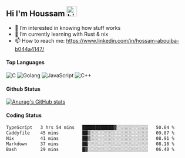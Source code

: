 ## Hi I'm Houssam <img src="https://user-images.githubusercontent.com/1303154/88677602-1635ba80-d120-11ea-84d8-d263ba5fc3c0.gif" width="28px" alt="hi">

- 👀 I’m interested in knowing how stuff works
- 🔭 I’m currently learning with Rust & nix
- 📫 How to reach me: https://www.linkedin.com/in/hossam-abouiba-b044a4147/

#### Top Languages

![C](https://img.shields.io/badge/c-%2300599C.svg?style=for-the-badge&logo=c&logoColor=white)
![Golang](https://img.shields.io/badge/go-blue?style=for-the-badge&logo=Goland)
![JavaScript](https://img.shields.io/badge/javascript-%23323330.svg?style=for-the-badge&logo=javascript&logoColor=%23F7DF1E)
![C++](https://img.shields.io/badge/C%2B%2B-blue?style=for-the-badge&logo=C%2B%2B)


#### Github Status
[![Anurag's GitHub stats](https://github-readme-stats.vercel.app/api?username=0xhoussam&theme=tokyonight)](https://github.com/anuraghazra/github-readme-stats)

#### Coding Status
<!--START_SECTION:waka-->

```txt
TypeScript   3 hrs 54 mins   ████████████▓░░░░░░░░░░░░   50.64 %
Caddyfile    45 mins         ██▒░░░░░░░░░░░░░░░░░░░░░░   09.87 %
Nix          41 mins         ██▒░░░░░░░░░░░░░░░░░░░░░░   08.91 %
Markdown     37 mins         ██░░░░░░░░░░░░░░░░░░░░░░░   08.18 %
Bash         29 mins         █▓░░░░░░░░░░░░░░░░░░░░░░░   06.40 %
```

<!--END_SECTION:waka-->
